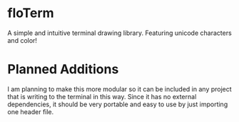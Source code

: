 # floTerm
A simple and intuitive terminal drawing library. Featuring unicode characters and color!

# Planned Additions
I am planning to make this more modular so it can be included in any project that is writing to the
terminal in this way. Since it has no external dependencies, it should be very portable and easy to use
by just importing one header file.
